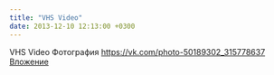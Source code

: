 ```yaml
---
title: "VHS Video"
date: 2013-12-10 12:13:00 +0300
---
```


VHS Video
Фотография
<a class="vk-attach" href="https://vk.com/photo-50189302_315778637">https://vk.com/photo-50189302_315778637</a>
<a class="vk-attach" href="https://vk.com/photo-50189302_315778637">Вложение</a>
